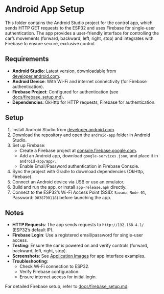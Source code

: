 # Android App Setup

This folder contains the Android Studio project for the control app, which sends HTTP GET requests to the ESP32 and uses Firebase for single-user authentication. The app provides a user-friendly interface for controlling the car’s movements (forward, backward, left, right, stop) and integrates with Firebase to ensure secure, exclusive control.

## Requirements
- **Android Studio**: Latest version, downloadable from [developer.android.com](https://developer.android.com/studio).
- **Android Device**: With Wi-Fi and internet connectivity (for Firebase authentication).
- **Firebase Project**: Configured for authentication (see [docs/firebase_setup.md](../../docs/firebase_setup.md)).
- **Dependencies**: OkHttp for HTTP requests, Firebase for authentication.

## Setup
1. Install Android Studio from [developer.android.com](https://developer.android.com/studio).
2. Download the repository and open the `android-app` folder in Android Studio.
3. Set up Firebase:
   - Create a Firebase project at [console.firebase.google.com](https://console.firebase.google.com/).
   - Add an Android app, download `google-services.json`, and place it in `android-app/app/`.
   - Enable Email/Password authentication in Firebase Console.
4. Sync the project with Gradle to download dependencies (OkHttp, Firebase).
5. Connect an Android device via USB or use an emulator.
6. Build and run the app, or install `app-release.apk` directly.
7. Connect to the ESP32’s Wi-Fi Access Point (SSID: `Savana Node 01`, Password: `9038790118`) before launching the app.

## Notes
- **HTTP Requests**: The app sends requests to `http://192.168.4.1/` (ESP32’s default IP).
- **Firebase Login**: Use a registered email/password for single-user access.
- **Testing**: Ensure the car is powered on and verify controls (forward, backward, left, right, stop).
- **Screenshots**: See [Application Images](../android-app/application-images/) for app interface examples.
- **Troubleshooting**:
  - Check Wi-Fi connection to ESP32.
  - Verify Firebase configuration.
  - Ensure internet access for initial login.

For detailed Firebase setup, refer to [docs/firebase_setup.md](../../docs/firebase_setup.md).

